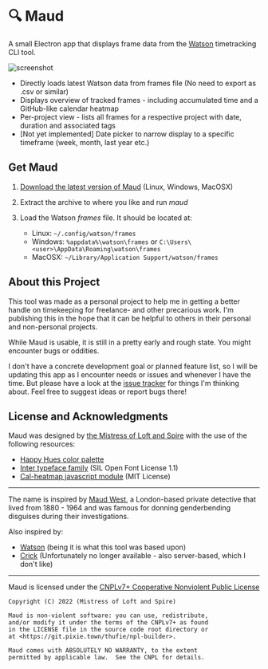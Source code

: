 # 🔍 Maud
A small Electron app that displays frame data from the [Watson](https://github.com/TailorDev/Watson) timetracking CLI tool.

![screenshot](https://user-images.githubusercontent.com/2915643/161426070-708c131a-6653-4cf5-b7cd-57c5872f3e7c.png)

* Directly loads latest Watson data from frames file (No need to export as .csv or similar)
* Displays overview of tracked frames - including accumulated time and a GitHub-like calendar heatmap
* Per-project view - lists all frames for a respective project with date, duration and associated tags
* [Not yet implemented] Date picker to narrow display to a specific timeframe (week, month, last year etc.)


## Get Maud

1. [Download the latest version of Maud](https://github.com/mistress-of-loft-and-spire/maud/releases) (Linux, Windows, MacOSX)

2. Extract the archive to where you like and run *maud*

3. Load the Watson *frames* file. It should be located at:
   * Linux: `~/.config/watson/frames`
   * Windows: `%appdata%\watson\frames` or `C:\Users\<user>\AppData\Roaming\watson\frames`
   * MacOSX: `~/Library/Application Support/watson/frames`


## About this Project

This tool was made as a personal project to help me in getting a better handle on timekeeping for freelance- and other precarious work. I'm publishing this in the hope that it can be helpful to others in their personal and non-personal projects.

While Maud is usable, it is still in a pretty early and rough state. You might encounter bugs or oddities.

I don't have a concrete development goal or planned feature list, so I will be updating this app as I encounter needs or issues and whenever I have the time. But please have a look at the [issue tracker](https://github.com/mistress-of-loft-and-spire/maud/issues) for things I'm thinking about. Feel free to suggest ideas or report bugs there!


## License and Acknowledgments

Maud was designed by [the Mistress of Loft and Spire](https://github.com/mistress-of-loft-and-spire) with the use of the following resources:

* [Happy Hues color palette](https://www.happyhues.co/palettes/4)
* [Inter typeface family](https://rsms.me/inter/) (SIL Open Font License 1.1)
* [Cal-heatmap javascript module](https://cal-heatmap.com/) (MIT License)

----

The name is inspired by [Maud West](https://www.newspapers.com/clip/29519806/british-capital-boasts-feminine/), a London-based private detective that lived from 1880 - 1964 and was famous for donning genderbending disguises during their investigations.

Also inspired by:

* [Watson](https://tailordev.github.io/Watson/) (being it is what this tool was based upon)
* [Crick](https://github.com/TailorDev/crick) (Unfortunately no longer available - also server-based, which I don't like)

----

Maud is licensed under the [CNPLv7+ Cooperative Nonviolent Public License](LICENSE)

```
Copyright (C) 2022 (Mistress of Loft and Spire)

Maud is non-violent software: you can use, redistribute,
and/or modify it under the terms of the CNPLv7+ as found
in the LICENSE file in the source code root directory or
at <https://git.pixie.town/thufie/npl-builder>.

Maud comes with ABSOLUTELY NO WARRANTY, to the extent
permitted by applicable law.  See the CNPL for details.
```
